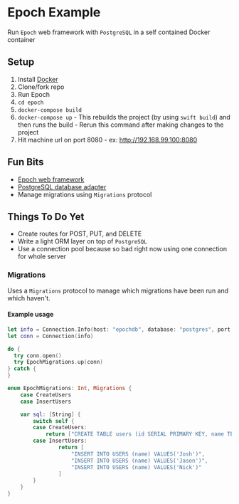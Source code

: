 # Epoch Example
Run `Epoch` web framework with `PostgreSQL` in a self contained Docker container

## Setup
1. Install [Docker](https://docs.docker.com/engine/installation/)
2. Clone/fork repo
3. Run Epoch
  1. `cd epoch`
  2. `docker-compose build`
  3. `docker-compose up`
    - This rebuilds the project (by using `swift build`) and then runs the build
    - Rerun this command after making changes to the project
  4. Hit machine url on port 8080
    - ex: http://192.168.99.100:8080


## Fun Bits
- [Epoch web framework](https://github.com/Zewo/Epoch)
- [PostgreSQL database adapter](https://github.com/Zewo/PostgreSQL)
- Manage migrations using `Migrations` protocol

## Things To Do Yet
- Create routes for POST, PUT, and DELETE
- Write a light ORM layer on top of `PostgreSQL`
- Use a connection pool because so bad right now using one connection for whole server

### Migrations
Uses a `Migrations` protocol to manage which migrations have been run and which haven't.

#### Example usage

```swift
let info = Connection.Info(host: "epochdb", database: "postgres", port: 5432, user: "postgres", password: nil)
let conn = Connection(info)

do {
  try conn.open()
  try EpochMigrations.up(conn)
} catch {
}
```

```swift
enum EpochMigrations: Int, Migrations {
	case CreateUsers
	case InsertUsers

	var sql: [String] {
		switch self {
		case CreateUsers:
			return ["CREATE TABLE users (id SERIAL PRIMARY KEY, name TEXT NOT NULL)"]
		case InsertUsers:
				return [
					"INSERT INTO USERS (name) VALUES('Josh')",
					"INSERT INTO USERS (name) VALUES('Jason')",
					"INSERT INTO USERS (name) VALUES('Nick')"
				]
		}
	}
}
```
